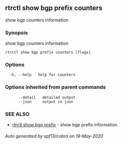 ## rtrctl show bgp prefix counters

show bgp counters information

### Synopsis


show bgp counters information

```
rtrctl show bgp prefix counters [flags]
```

### Options

```
  -h, --help   help for counters
```

### Options inherited from parent commands

```
      --detail   detailed output
      --json     output in json
```

### SEE ALSO
* [rtrctl show bgp prefix](rtrctl_show_bgp_prefix.md)	 - show bgp prefix information

###### Auto generated by spf13/cobra on 19-May-2020

